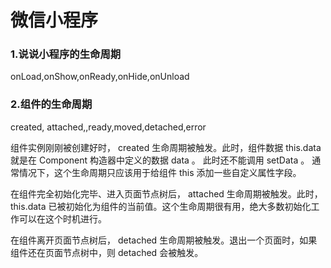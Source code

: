 # 微信小程序
 ### 1.说说小程序的生命周期

 onLoad,onShow,onReady,onHide,onUnload

 ### 2.组件的生命周期

 created, attached,,ready,moved,detached,error
 
 组件实例刚刚被创建好时， created 生命周期被触发。此时，组件数据 this.data 就是在 Component 构造器中定义的数据 data 。 此时还不能调用 setData 。 通常情况下，这个生命周期只应该用于给组件 this 添加一些自定义属性字段。

在组件完全初始化完毕、进入页面节点树后， attached 生命周期被触发。此时， this.data 已被初始化为组件的当前值。这个生命周期很有用，绝大多数初始化工作可以在这个时机进行。

在组件离开页面节点树后， detached 生命周期被触发。退出一个页面时，如果组件还在页面节点树中，则 detached 会被触发。
